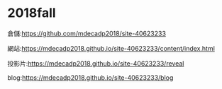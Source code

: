 # 2018fall

倉儲:https://github.com/mdecadp2018/site-40623233

網站:https://mdecadp2018.github.io/site-40623233/content/index.html

投影片:https://mdecadp2018.github.io/site-40623233/reveal

blog:https://mdecadp2018.github.io/site-40623233/blog
